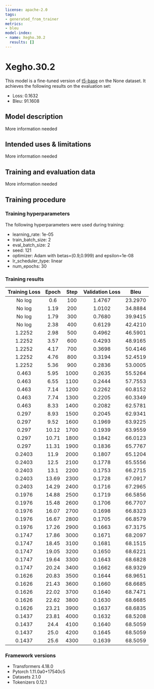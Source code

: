 ```yaml
---
license: apache-2.0
tags:
- generated_from_trainer
metrics:
- bleu
model-index:
- name: Xegho.30.2
  results: []
---
```


<!-- This model card has been generated automatically according to the information the Trainer had access to. You
should probably proofread and complete it, then remove this comment. -->

# Xegho.30.2

This model is a fine-tuned version of [t5-base](https://huggingface.co/t5-base) on the None dataset.
It achieves the following results on the evaluation set:
- Loss: 0.1632
- Bleu: 91.1608

## Model description

More information needed

## Intended uses & limitations

More information needed

## Training and evaluation data

More information needed

## Training procedure

### Training hyperparameters

The following hyperparameters were used during training:
- learning_rate: 1e-05
- train_batch_size: 2
- eval_batch_size: 2
- seed: 121
- optimizer: Adam with betas=(0.9,0.999) and epsilon=1e-08
- lr_scheduler_type: linear
- num_epochs: 30

### Training results

| Training Loss | Epoch | Step | Validation Loss | Bleu    |
|:-------------:|:-----:|:----:|:---------------:|:-------:|
| No log        | 0.6   | 100  | 1.4767          | 23.2970 |
| No log        | 1.19  | 200  | 1.0102          | 34.8884 |
| No log        | 1.79  | 300  | 0.7680          | 39.9415 |
| No log        | 2.38  | 400  | 0.6129          | 42.4210 |
| 1.2252        | 2.98  | 500  | 0.4962          | 46.5901 |
| 1.2252        | 3.57  | 600  | 0.4293          | 48.9165 |
| 1.2252        | 4.17  | 700  | 0.3698          | 50.4146 |
| 1.2252        | 4.76  | 800  | 0.3194          | 52.4519 |
| 1.2252        | 5.36  | 900  | 0.2836          | 53.0005 |
| 0.463         | 5.95  | 1000 | 0.2635          | 55.5264 |
| 0.463         | 6.55  | 1100 | 0.2444          | 57.7553 |
| 0.463         | 7.14  | 1200 | 0.2262          | 60.8152 |
| 0.463         | 7.74  | 1300 | 0.2205          | 60.3349 |
| 0.463         | 8.33  | 1400 | 0.2082          | 62.5781 |
| 0.297         | 8.93  | 1500 | 0.2045          | 62.9341 |
| 0.297         | 9.52  | 1600 | 0.1969          | 63.9225 |
| 0.297         | 10.12 | 1700 | 0.1939          | 63.9559 |
| 0.297         | 10.71 | 1800 | 0.1842          | 66.0123 |
| 0.297         | 11.31 | 1900 | 0.1836          | 65.7767 |
| 0.2403        | 11.9  | 2000 | 0.1807          | 65.1204 |
| 0.2403        | 12.5  | 2100 | 0.1778          | 65.5556 |
| 0.2403        | 13.1  | 2200 | 0.1753          | 66.2715 |
| 0.2403        | 13.69 | 2300 | 0.1728          | 67.0917 |
| 0.2403        | 14.29 | 2400 | 0.1716          | 67.2965 |
| 0.1976        | 14.88 | 2500 | 0.1719          | 66.5856 |
| 0.1976        | 15.48 | 2600 | 0.1706          | 66.7707 |
| 0.1976        | 16.07 | 2700 | 0.1698          | 66.8323 |
| 0.1976        | 16.67 | 2800 | 0.1705          | 66.8579 |
| 0.1976        | 17.26 | 2900 | 0.1663          | 67.3175 |
| 0.1747        | 17.86 | 3000 | 0.1671          | 68.2097 |
| 0.1747        | 18.45 | 3100 | 0.1681          | 68.1515 |
| 0.1747        | 19.05 | 3200 | 0.1650          | 68.6221 |
| 0.1747        | 19.64 | 3300 | 0.1643          | 68.6828 |
| 0.1747        | 20.24 | 3400 | 0.1662          | 68.9329 |
| 0.1626        | 20.83 | 3500 | 0.1644          | 68.9651 |
| 0.1626        | 21.43 | 3600 | 0.1660          | 68.6685 |
| 0.1626        | 22.02 | 3700 | 0.1640          | 68.7471 |
| 0.1626        | 22.62 | 3800 | 0.1630          | 68.6685 |
| 0.1626        | 23.21 | 3900 | 0.1637          | 68.6835 |
| 0.1437        | 23.81 | 4000 | 0.1632          | 68.5208 |
| 0.1437        | 24.4  | 4100 | 0.1640          | 68.5059 |
| 0.1437        | 25.0  | 4200 | 0.1645          | 68.5059 |
| 0.1437        | 25.6  | 4300 | 0.1639          | 68.5059 |


### Framework versions

- Transformers 4.18.0
- Pytorch 1.11.0a0+17540c5
- Datasets 2.1.0
- Tokenizers 0.12.1
